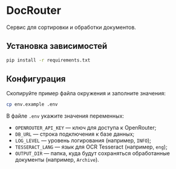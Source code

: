 # DocRouter

Сервис для сортировки и обработки документов.

## Установка зависимостей

```bash
pip install -r requirements.txt
```

## Конфигурация

Скопируйте пример файла окружения и заполните значения:

```bash
cp env.example .env
```

В файле `.env` укажите значения переменных:

- `OPENROUTER_API_KEY` — ключ для доступа к OpenRouter;
- `DB_URL` — строка подключения к базе данных;
- `LOG_LEVEL` — уровень логирования (например, `INFO`);
- `TESSERACT_LANG` — язык для OCR Tesseract (например, `eng`);
- `OUTPUT_DIR` — папка, куда будут сохраняться обработанные документы (например, `Archive`).

